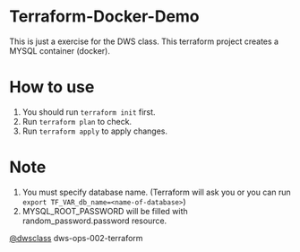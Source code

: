# Terraform-Docker-Demo

This is just a exercise for the DWS class.
This terraform project creates a MYSQL container (docker).

# How to use

1. You should run `terraform init` first.
2. Run `terraform plan` to check.
3. Run `terraform apply` to apply changes.

# Note

1. You must specify database name. (Terraform will ask you or you can run `export TF_VAR_db_name=<name-of-database>`)
2. MYSQL_ROOT_PASSWORD will be filled with random_password.password resource.

[@dwsclass](https://github.com/dwsclass) dws-ops-002-terraform
